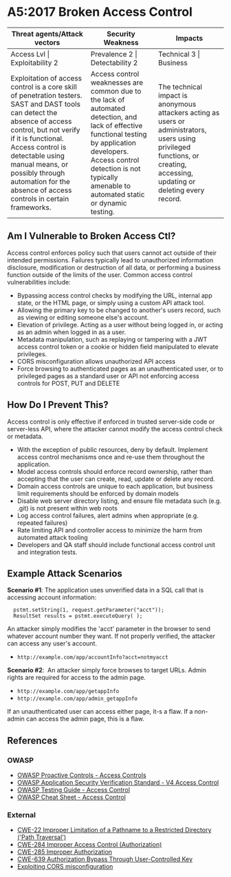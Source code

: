 # A5:2017 Broken Access Control

| Threat agents/Attack vectors | Security Weakness           | Impacts               |
| -- | -- | -- |
| Access Lvl \| Exploitability 2 | Prevalence 2 \| Detectability 2 | Technical 3 \| Business |
| Exploitation of access control is a core skill of penetration testers. SAST and DAST tools can detect the absence of access control, but not verify if it is functional. Access control is detectable using manual means, or possibly through automation for the absence of access controls in certain frameworks. | Access control weaknesses are common due to the lack of automated detection, and lack of effective functional testing by application developers. Access control detection is not typically amenable to automated static or dynamic testing. | The technical impact is anonymous attackers acting as users or administrators, users using privileged functions, or creating, accessing, updating or deleting every record. |

## Am I Vulnerable to Broken Access Ctl?

Access control enforces policy such that users cannot act outside of their intended permissions. Failures typically lead to unauthorized information disclosure, modification or destruction of all data, or performing a business function outside of the limits of the user. Common access control vulnerabilities include:

* Bypassing access control checks by modifying the URL, internal app state, or the HTML page, or simply using a custom API attack tool.
* Allowing the primary key to be changed to another's users record, such as viewing or editing someone else's account.
* Elevation of privilege. Acting as a user without being logged in, or acting as an admin when logged in as a user.
* Metadata manipulation, such as replaying or tampering with a JWT access control token or a cookie or hidden field manipulated to elevate privileges.
* CORS misconfiguration allows unauthorized API access
* Force browsing to authenticated pages as an unauthenticated user, or to privileged pages as a standard user or API not enforcing access controls for POST, PUT and DELETE

## How Do I Prevent This?

Access control is only effective if enforced in trusted server-side code or server-less API, where the attacker cannot modify the access control check or metadata.

* With the exception of public resources, deny by default.
Implement access control mechanisms once and re-use them throughout the application.
* Model access controls should enforce record ownership, rather than accepting that the user can create, read, update or delete any record.
* Domain access controls are unique to each application, but business limit requirements should be enforced by domain models
* Disable web server directory listing, and ensure file metadata such (e.g. .git) is not present within web roots
* Log access control failures, alert admins when appropriate (e.g. repeated failures)
* Rate limiting API and controller access to minimize the harm from automated attack tooling
* Developers and QA staff should include functional access control unit and integration tests.

## Example Attack Scenarios

**Scenario #1**: The application uses unverified data in a SQL call that is accessing account information:

```
  pstmt.setString(1, request.getParameter("acct"));
  ResultSet results = pstmt.executeQuery( );
```

An attacker simply modifies the 'acct' parameter in the browser to send whatever account number they want. If not properly verified, the attacker can access any user's account.

* `http://example.com/app/accountInfo?acct=notmyacct`

**Scenario #2**:  An attacker simply force browses to target URLs. Admin rights are required for access to the admin page.

* `http://example.com/app/getappInfo`
* `http://example.com/app/admin_getappInfo`

If an unauthenticated user can access either page, it-s a flaw. If a non-admin can access the admin page, this is a flaw.

## References

### OWASP

* [OWASP Proactive Controls - Access Controls](https://www.owasp.org/index.php/OWASP_Proactive_Controls#6:_Implement_Access_Controls)
* [OWASP Application Security Verification Standard - V4 Access Control](https://www.owasp.org/index.php/Category:OWASP_Application_Security_Verification_Standard_Project#tab=Home)
* [OWASP Testing Guide - Access Control](https://www.owasp.org/index.php/Testing_for_Authorization)
* [OWASP Cheat Sheet - Access Control](https://www.owasp.org/index.php/Access_Control_Cheat_Sheet)

### External

* [CWE-22 Improper Limitation of a Pathname to a Restricted Directory ('Path Traversal')]()
* [CWE-284 Improper Access Control (Authorization)](https://cwe.mitre.org/data/definitions/284.html)
* [CWE-285 Improper Authorization](https://cwe.mitre.org/data/definitions/285.html)
* [CWE-639 Authorization Bypass Through User-Controlled Key](https://cwe.mitre.org/data/definitions/639.html)
* [Exploiting CORS misconfiguration](http://blog.portswigger.net/2016/10/exploiting-cors-misconfigurations-for.html)

